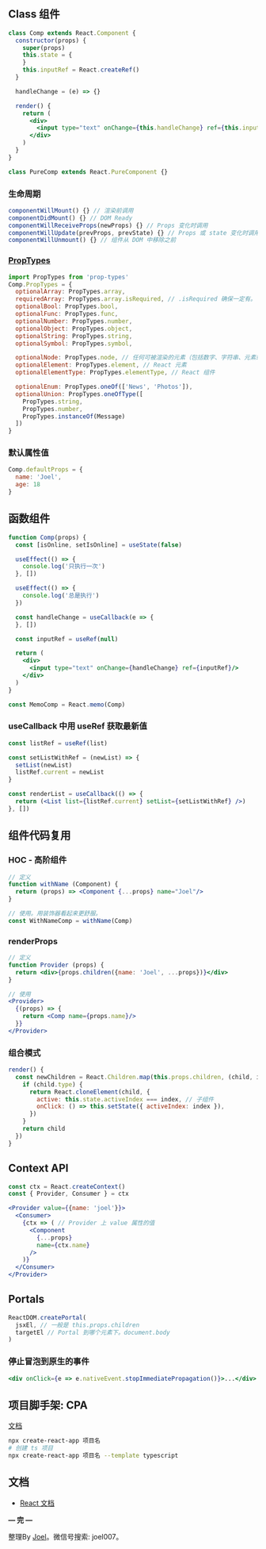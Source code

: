 ## Class 组件

```jsx
class Comp extends React.Component {
  constructor(props) {
    super(props)
    this.state = {
    }
    this.inputRef = React.createRef()
  }

  handleChange = (e) => {}

  render() {
    return (
      <div>
        <input type="text" onChange={this.handleChange} ref={this.inputRef}/>
      </div>
    )
  }
}

class PureComp extends React.PureComponent {}
```

### 生命周期

```jsx
componentWillMount() {} // 渲染前调用 
componentDidMount() {} // DOM Ready
componentWillReceiveProps(newProps) {} // Props 变化时调用
componentWillUpdate(prevProps, prevState) {} // Props 或 state 变化时调用
componentWillUnmount() {} // 组件从 DOM 中移除之前
```

### [PropTypes](https://react.docschina.org/docs/typechecking-with-proptypes.html#proptypes)

```jsx
import PropTypes from 'prop-types'
Comp.PropTypes = {
  optionalArray: PropTypes.array,
  requiredArray: PropTypes.array.isRequired, // .isRequired 确保一定有。
  optionalBool: PropTypes.bool,
  optionalFunc: PropTypes.func,
  optionalNumber: PropTypes.number,
  optionalObject: PropTypes.object,
  optionalString: PropTypes.string,
  optionalSymbol: PropTypes.symbol,

  optionalNode: PropTypes.node, // 任何可被渲染的元素（包括数字、字符串、元素或数组）
  optionalElement: PropTypes.element, // React 元素
  optionalElementType: PropTypes.elementType, // React 组件

  optionalEnum: PropTypes.oneOf(['News', 'Photos']),
  optionalUnion: PropTypes.oneOfType([
    PropTypes.string,
    PropTypes.number,
    PropTypes.instanceOf(Message)
  ])
}
```

### 默认属性值

```jsx
Comp.defaultProps = {
  name: 'Joel',
  age: 18
}
```

## 函数组件

```jsx
function Comp(props) {
  const [isOnline, setIsOnline] = useState(false)

  useEffect(() => {
    console.log('只执行一次')
  }, [])

  useEffect(() => {
    console.log('总是执行')
  })

  const handleChange = useCallback(e => {
  }, [])

  const inputRef = useRef(null)

  return (
    <div>
      <input type="text" onChange={handleChange} ref={inputRef}/>
    </div>
  )
}

const MemoComp = React.memo(Comp)
```

### useCallback 中用 useRef 获取最新值

```jsx
const listRef = useRef(list)

const setListWithRef = (newList) => {
  setList(newList)
  listRef.current = newList
}

const renderList = useCallback(() => {
  return (<List list={listRef.current} setList={setListWithRef} />)
}, [])
```

## 组件代码复用

### HOC - 高阶组件

```jsx
// 定义
function withName (Component) {
  return (props) => <Component {...props} name="Joel"/>
}

// 使用。用装饰器看起来更舒服。
const WithNameComp = withName(Comp)
```

### renderProps

```jsx
// 定义
function Provider (props) {
  return <div>{props.children({name: 'Joel', ...props})}</div>
}

// 使用
<Provider>
  {(props) => {
    return <Comp name={props.name}/>
  }}
</Provider>
```

### 组合模式

```jsx
render() {
  const newChildren = React.Children.map(this.props.children, (child, index) => {
    if (child.type) {
      return React.cloneElement(child, {
        active: this.state.activeIndex === index, // 子组件
        onClick: () => this.setState({ activeIndex: index }),
      })
    }
    return child
  })
}
```

## Context API

```jsx
const ctx = React.createContext()
const { Provider, Consumer } = ctx

<Provider value={{name: 'joel'}}>
  <Consumer>
    {ctx => ( // Provider 上 value 属性的值
      <Component
        {...props}
        name={ctx.name}
      />
    )}
  </Consumer>
</Provider>
```

## Portals

```jsx
ReactDOM.createPortal(
  jsxEl, // 一般是 this.props.children
  targetEl // Portal 到哪个元素下。document.body
)
```

### 停止冒泡到原生的事件

```jsx
<div onClick={e => e.nativeEvent.stopImmediatePropagation()}>...</div>
```

## 项目脚手架: CPA
[文档](https://create-react-app.dev/)

```bash
npx create-react-app 项目名
# 创建 ts 项目
npx create-react-app 项目名 --template typescript
```

## 文档

- [React 文档](https://react.docschina.org/docs/getting-started.html)

**— 完 —**

整理By [Joel](https://github.com/iamjoel)。微信号搜索: joel007。
